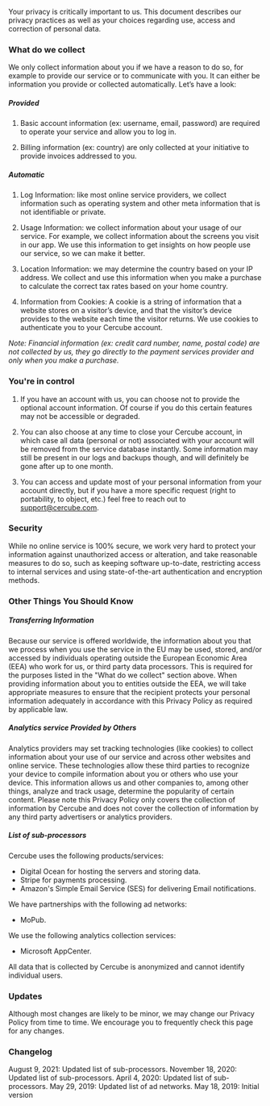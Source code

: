 Your privacy is critically important to us. This document describes our privacy practices as well as your choices regarding use, access and correction of personal data.

### What do we collect

We only collect information about you if we have a reason to do so, for example to provide our service or to communicate with you. It can either be information you provide or collected automatically. Let’s have a look:

##### Provided

1. Basic account information (ex: username, email, password) are required to operate your service and allow you to log in.

2. Billing information (ex: country) are only collected at your initiative to provide invoices addressed to you.

##### Automatic

1. Log Information: like most online service providers, we collect information such as operating system and other meta information that is not identifiable or private.

2. Usage Information: we collect information about your usage of our service. For example, we collect information about the screens you visit in our app. We use this information to get insights on how people use our service, so we can make it better.

3. Location Information: we may determine the country based on your IP address. We collect and use this information when you make a purchase to calculate the correct tax rates based on your home country.

4. Information from Cookies: A cookie is a string of information that a website stores on a visitor’s device, and that the visitor’s device provides to the website each time the visitor returns. We use cookies to authenticate you to your Cercube account.

*Note: Financial information (ex: credit card number, name, postal code) are not collected by us, they go directly to the payment services provider and only when you make a purchase.*

### You're in control

1. If you have an account with us, you can choose not to provide the optional account information. Of course if you do this certain features may not be accessible or degraded.

2. You can also choose at any time to close your Cercube account, in which case all data (personal or not) associated with your account will be removed from the service database instantly. Some information may still be present in our logs and backups though, and will definitely be gone after up to one month.

3. You can access and update most of your personal information from your account directly, but if you have a more specific request (right to portability, to object, etc.) feel free to reach out to support@cercube.com.

### Security

While no online service is 100% secure, we work very hard to protect your information against unauthorized access or alteration, and take reasonable measures to do so, such as keeping software up-to-date, restricting access to internal services and using state-of-the-art authentication and encryption methods.

### Other Things You Should Know

##### Transferring Information

Because our service is offered worldwide, the information about you that we process when you use the service in the EU may be used, stored, and/or accessed by individuals operating outside the European Economic Area (EEA) who work for us, or third party data processors. This is required for the purposes listed in the "What do we collect" section above. When providing information about you to entities outside the EEA, we will take appropriate measures to ensure that the recipient protects your personal information adequately in accordance with this Privacy Policy as required by applicable law.

##### Analytics service Provided by Others

Analytics providers may set tracking technologies (like cookies) to collect information about your use of our service and across other websites and online service. These technologies allow these third parties to recognize your device to compile information about you or others who use your device. This information allows us and other companies to, among other things, analyze and track usage, determine the popularity of certain content. Please note this Privacy Policy only covers the collection of information by Cercube and does not cover the collection of information by any third party advertisers or analytics providers.

##### List of sub-processors

Cercube uses the following products/services:

* Digital Ocean for hosting the servers and storing data.
* Stripe for payments processing.
* Amazon's Simple Email Service (SES) for delivering Email notifications.

We have partnerships with the following ad networks:

* MoPub.

We use the following analytics collection services:

* Microsoft AppCenter.

All data that is collected by Cercube is anonymized and cannot identify individual users.

### Updates

Although most changes are likely to be minor, we may change our Privacy Policy from time to time. We encourage you to frequently check this page for any changes.

### Changelog

August 9, 2021: Updated list of sub-processors.
November 18, 2020: Updated list of sub-processors.
April 4, 2020: Updated list of sub-processors.
May 29, 2019: Updated list of ad networks.
May 18, 2019: Initial version